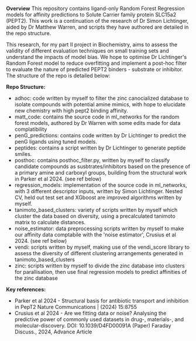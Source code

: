 **Overview**
This repository contains ligand-only Random Forest Regression models for affinity predictions to Solute Carrier family protein SLC15a2 (PEPT2). This work is a continuation of the research of Dr Simon Lichtinger, aided by Dr Matthew Warren, and scripts they have authored are detailed in the repo structure. 

This research, for my part II project in Biochemistry, aims to assess the validity of different evaluation techniques on small training sets and understand the impacts of model bias. We hope to optimise Dr Lichtinger's Random Forest model to reduce overfitting and implement a post-hoc filter to evaluate the nature of predicted PEPT2 binders - substrate or inhibitor. The structure of the repo is detailed below:

**Repo Structure:**
  - adhoc: code written by myself to filter the zinc canocialized database to isolate compounds with potential amine mimics, with hope to elucidate new chemistry with high pept2 binding affinity.
  - matt_code: contains the source code in ml_networks for the random forest models, authored by Dr Warren with some edits made for data complatibility
  - penG_predictions: contains code written by Dr Lichtinger to predict the penG ligands using tuned models.
  - peptides: contains a script written by Dr Lichtinger to generate peptide smiles.
  - posthoc: contains posthoc_filter.py, written by myself to classify candidate compounds as susbtrates/inhibitors based on the presence of a primary amine and carboxyl groups, building from the structural work in Parker et al 2024. (see ref below)
  - regression_models: implementation of the source code in ml_networks, with 3 different descriptor inputs, written by Simon Lichtinger. Nested CV, held out test set and XGboost are improved algorithms written by myself.
  - tanimoto_based_clusters: variety of scripts written by myself which cluster the data based on diversity, using a precalculated tanimoto matrix to calculate distances.
  - noise_estimator: data preprocessing scripts written by myself to make our affinity data comptabile with the 'noise estimator', Crusius et al 2024. (see ref below)
  - vendi: scripts written by myself, making use of the vendi_score library to assess the diversity of different clustering arrangements generated in tanimoto_based_clusters
  - zinc: scripts written by myself to divide the zinc database into clusters for parallisation, then use final regression models to predict affinities of the zinc database


**Key references:**
  - Parker et al 2024 - Structural basis for antibiotic transport and inhibition in PepT2    Nature Communications | (2024) 15:8755
  - Crusius et al 2024 - Are we fitting data or noise? Analysing the predictive power of commonly used datasets in drug-, materials-, and molecular-discovery.    DOI: 10.1039/D4FD00091A (Paper) Faraday Discuss., 2024, Advance Article
